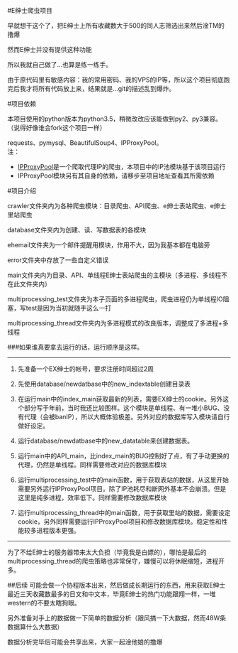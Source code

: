 #E绅士爬虫项目

早就想干这个了，把E绅士上所有收藏数大于500的同人志筛选出来然后淦TM的撸爆

然而E绅士并没有提供这种功能

所以我就自己做了...也算是练一练手。

由于原代码里有敏感内容：我的常用密码、我的VPS的IP等，所以这个项目彻底跑完后我才将所有代码放上来，结果就是...git的描述乱到爆炸。

#项目依赖

本项目使用的python版本为python3.5，稍微改改应该能做到py2、py3兼容。（说得好像谁会fork这个项目一样）

requests、pymysql、BeautifulSoup4、IPProxyPool。  
注：

* [IPProxyPool](https://github.com/qiyeboy/IPProxyPool)是一个爬取代理IP的爬虫，本项目中的IP池模块基于该项目运行
* IPProxyPool模块另有其自身的依赖，请移步至项目地址查看其所需依赖

#项目介绍

crawler文件夹内为各种爬虫模块：目录爬虫、API爬虫、e绅士表站爬虫、e绅士里站爬虫

database文件夹内为创建、读、写数据表的各模块

ehemail文件夹为一个邮件提醒用模块，作用不大，因为我基本都在电脑旁

error文件夹中存放了一些自定义错误

main文件夹内为目录、API、单线程E绅士表站爬虫的主模块（多进程、多线程不在此文件夹内）

multiprocessing_test文件夹为本子页面的多进程爬虫，爬虫进程仍为单线程IO阻塞，写test是因为当初就随手这么一打

multiprocessing_thread文件夹内为多进程模式的改良版本，调整成了多进程+多线程

###如果谁真要拿去运行的话，运行顺序是这样。
___
1. 先准备一个EX绅士的帐号，要求注册时间超过2周

2. 先使用database/newdatbase中的new_indextable创建目录表

3. 在运行main中的index_main获取最新的列表，需要EX绅士的cookie。另外这个部分写于年前，当时我还比较图样。这个模块是单线程、有一堆小BUG、没有代理（会被banIP），所以大概体验极差。另外对应的数据库写入模块请自行做好设定。

4. 运行database/newdatbase中的new_datatable来创建数据表。

5. 运行main中的API_main，比index_main的BUG控制好了点，有了手动更换的代理，仍然是单线程。同样需要修改对应的数据库模块

6. 运行multiprocessing_test中的main函数，用于获取表站的数据，从这里开始需要另外运行IPProxyPool项目。除了IP池耗尽和断网外基本不会崩溃。但是这里是纯多进程，效率低下。同样需要修改数据库模块

7. 运行multiprocessing_thread中的main函数，用于获取里站的数据，需要设定cookie，另外同样需要运行IPProxyPool项目和修改数据库模块。稳定性和性能较多进程版本更强。
___
为了不给E绅士的服务器带来太大负担（毕竟我是白嫖的），哪怕是最后的multiprocessing_thread的爬虫策略也非常保守，嫌慢可以将休眠缩短，进程开多。



##后续
可能会做一个协程版本出来，然后做成长期运行的东西，用来获取E绅士最近三天收藏数最多的日文和中文本，毕竟E绅士的热门功能跟翔一样，一堆western的不要太瞎狗眼。


另外准备对手上的数据做一下简单的数据分析（跟风搞一下大数据，然而48W条数据算什么大数据）

数据分析完毕后可能会共享出来，大家一起淦他娘的撸爆
